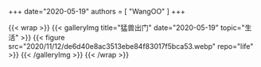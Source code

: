 +++
date="2020-05-19"
authors = [
    "WangOO"
]
+++    

{{< wrap >}}
    {{< galleryImg title="猛兽出门" date="2020-05-19" topic="生活" >}}
        {{< figure src="2020/11/12/de6d40e8ac3513ebe84f83017f5bca53.webp" repo="life" >}}
    {{< /galleryImg >}}
{{< /wrap >}}
